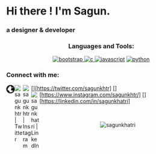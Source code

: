 # Hi there ! I'm Sagun.
### a designer & developer

<h3 align="center">Languages and Tools:</h3>
<p align="center"> <a href="https://getbootstrap.com" target="_blank"> <img src="https://devicons.github.io/devicon/devicon.git/icons/bootstrap/bootstrap-plain.svg" alt="bootstrap" width="40" height="40"/> </a> <a href="https://www.cprogramming.com/" target="_blank"> <img src="https://devicons.github.io/devicon/devicon.git/icons/c/c-original.svg" alt="c" width="40" height="40"/> </a> <a href="https://developer.mozilla.org/en-US/docs/Web/JavaScript" target="_blank"> <img src="https://devicons.github.io/devicon/devicon.git/icons/javascript/javascript-original.svg" alt="javascript" width="40" height="40"/></a> <a href="https://www.python.org" target="_blank"> <img src="https://devicons.github.io/devicon/devicon.git/icons/python/python-original.svg" alt="python" width="40" height="40"/> </a> </p>

### Connect with me:

[<img align="left" alt="sagun.info.np" width="22px" src="https://raw.githubusercontent.com/iconic/open-iconic/master/svg/globe.svg" />](https://sagun.info.np/)
[<img align="left" alt="sagunkhtr | Twitter" width="22px" src="https://cdn.jsdelivr.net/npm/simple-icons@v3/icons/twitter.svg" />][https://twitter.com/sagunkhtr]
[<img align="left" alt="sagunkhtr | Instagram" width="22px" src="https://cdn.jsdelivr.net/npm/simple-icons@v3/icons/instagram.svg" />][https://www.instagram.com/sagunkhtr/]
[<img align="left" alt="sagunkhatri | LinkedIn" width="22px" src="https://cdn.jsdelivr.net/npm/simple-icons@v3/icons/linkedin.svg" />][https://linkedin.com/in/sagunkhatri]

<br />
<p align="center"><img align="center" src="https://github-readme-stats.vercel.app/api?username=sagunkhatri&show_icons=true" alt="sagunkhatri" /></p>
